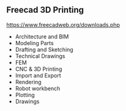 ## Freecad 3D Printing 
https://www.freecadweb.org/downloads.php

- Architecture and BIM
- Modeling Parts
- Drafting and Sketching
- Technical Drawings
- FEM
- CNC & 3D Printing
- Import and Export
- Rendering
- Robot workbench
- Plotting
- Drawings